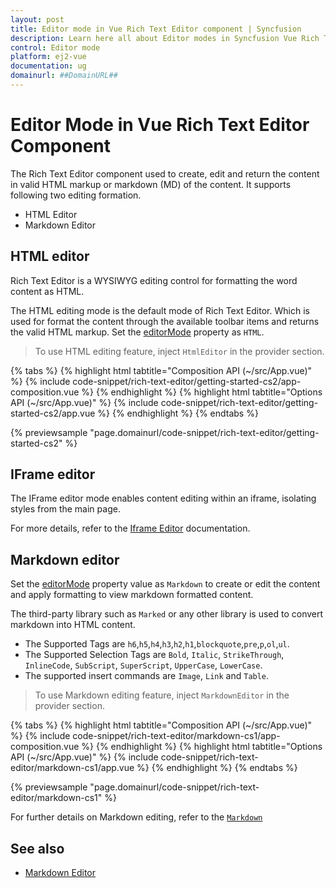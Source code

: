 ```yaml
---
layout: post
title: Editor mode in Vue Rich Text Editor component | Syncfusion
description: Learn here all about Editor modes in Syncfusion Vue Rich Text Editor component of Syncfusion Essential JS 2 and more.
control: Editor mode
platform: ej2-vue
documentation: ug
domainurl: ##DomainURL##
---
```


# Editor Mode in Vue Rich Text Editor Component

The Rich Text Editor component used to create, edit and return the content in valid HTML markup or markdown (MD) of the content. It supports following two editing formation.

* HTML Editor
* Markdown Editor

## HTML editor

Rich Text Editor is a WYSIWYG editing control for formatting the word content as HTML.

The HTML editing mode is the default mode of Rich Text Editor. Which is used for format the content through the available toolbar items and returns the valid HTML markup. Set the [editorMode](https://ej2.syncfusion.com/vue/documentation/api/rich-text-editor/#editormode) property as `HTML`.

>To use HTML editing feature, inject `HtmlEditor` in the provider section.

{% tabs %}
{% highlight html tabtitle="Composition API (~/src/App.vue)" %}
{% include code-snippet/rich-text-editor/getting-started-cs2/app-composition.vue %}
{% endhighlight %}
{% highlight html tabtitle="Options API (~/src/App.vue)" %}
{% include code-snippet/rich-text-editor/getting-started-cs2/app.vue %}
{% endhighlight %}
{% endtabs %}
        
{% previewsample "page.domainurl/code-snippet/rich-text-editor/getting-started-cs2" %}

## IFrame editor

The IFrame editor mode enables content editing within an iframe, isolating styles from the main page.

For more details, refer to the [Iframe Editor](https://ej2.syncfusion.com/vue/documentation/rich-text-editor/iframe) documentation.

## Markdown editor

Set the [editorMode](https://ej2.syncfusion.com/vue/documentation/api/rich-text-editor/#editormode) property value as `Markdown` to create or edit the content and apply formatting to view markdown formatted content.

The third-party library such as `Marked` or any other library is used to convert markdown into HTML content.

* The Supported Tags are  `h6`,`h5`,`h4`,`h3`,`h2`,`h1`,`blockquote`,`pre`,`p`,`ol`,`ul`.
* The Supported Selection Tags are `Bold`, `Italic`, `StrikeThrough`, `InlineCode`, `SubScript`, `SuperScript`, `UpperCase`, `LowerCase`.
* The supported insert commands are `Image`, `Link` and `Table`.

> To use Markdown editing feature, inject `MarkdownEditor` in the provider section.

{% tabs %}
{% highlight html tabtitle="Composition API (~/src/App.vue)" %}
{% include code-snippet/rich-text-editor/markdown-cs1/app-composition.vue %}
{% endhighlight %}
{% highlight html tabtitle="Options API (~/src/App.vue)" %}
{% include code-snippet/rich-text-editor/markdown-cs1/app.vue %}
{% endhighlight %}
{% endtabs %}
        
{% previewsample "page.domainurl/code-snippet/rich-text-editor/markdown-cs1" %}

For further details on Markdown editing, refer to the [`Markdown`](../markdown-editor/getting-started)

## See also

* [Markdown Editor](https://ej2.syncfusion.com/vue/documentation/markdown-editor/getting-started)
